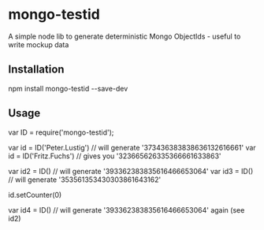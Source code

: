 # mongo-testid
A simple node lib to generate deterministic Mongo ObjectIds - useful to write mockup data

## Installation

   npm install mongo-testid --save-dev

## Usage

  var ID = require('mongo-testid');
  
  var id = ID('Peter.Lustig') // will generate '373436383838636132616661'
  var id = ID('Fritz.Fuchs') // gives you '323665626335366661633863'
  
  var id2 = ID() // will generate '393362383835616466653064'
  var id3 = ID() // will generate '353561353430303861643162'
  
  id.setCounter(0)
  
  var id4 = ID() // will generate '393362383835616466653064' again (see id2)
  
  
